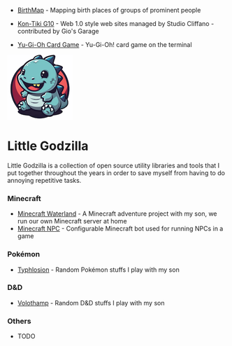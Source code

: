 * [BirthMap](https://github.com/cliffano/birthmap) - Mapping birth places of groups of prominent people

* [Kon-Tiki G10](https://github.com/cliffano/kon-tiki-g10) - Web 1.0 style web sites managed by Studio Cliffano - contributed by Gio's Garage



* [Yu-Gi-Oh Card Game](https://github.com/cliffano/yu-gi-oh-card-game) - Yu-Gi-Oh! card game on the terminal

![Little Godzilla Logo](images/logo.png)

# Little Godzilla

Little Godzilla is a collection of open source utility libraries and tools that I put together throughout the years in order to save myself from having to do annoying repetitive tasks.

### Minecraft

* [Minecraft Waterland](https://github.com/cliffano/minecraft-waterland) - A Minecraft adventure project with my son, we run our own Minecraft server at home
* [Minecraft NPC](https://github.com/cliffano/minecraft-npc) - Configurable Minecraft bot used for running NPCs in a game

### Pokémon

* [Typhlosion](https://github.com/cliffano/typhlosion) - Random Pokémon stuffs I play with my son

### D&D

* [Volothamp](https://github.com/cliffano/volothamp) - Random D&D stuffs I play with my son

### Others

* TODO
